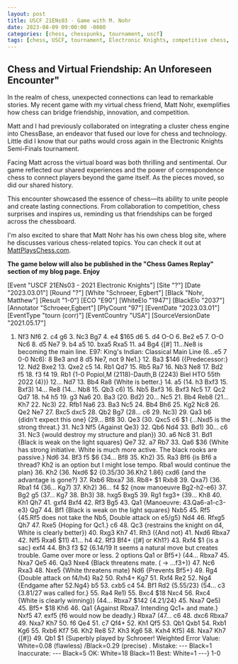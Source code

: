 ```yaml
---
layout: post
title: USCF 21ENs03 - Game with M. Nohr
date: 2023-08-09 09:00:00 -0800
categories: [chess, chesspunks, tournament, uscf]
tags: [chess, USCF, tournament, Electronic Knights, competitive chess, Chesspunks, strategy, analysis, results]
---
```


## Chess and Virtual Friendship: An Unforeseen Encounter"

In the realm of chess, unexpected connections can lead to remarkable stories. My recent game with my virtual chess friend, Matt Nohr, exemplifies how chess can bridge friendship, innovation, and competition.

Matt and I had previously collaborated on integrating a cluster chess engine into ChessBase, an endeavor that fused our love for chess and technology. Little did I know that our paths would cross again in the Electronic Knights Semi-Finals tournament.

Facing Matt across the virtual board was both thrilling and sentimental. Our game reflected our shared experiences and the power of correspondence chess to connect players beyond the game itself. As the pieces moved, so did our shared history.

This encounter showcased the essence of chess—its ability to unite people and create lasting connections. From collaboration to competition, chess surprises and inspires us, reminding us that friendships can be forged across the chessboard.

I'm also excited to share that Matt Nohr has his own chess blog site, where he discusses various chess-related topics. You can check it out at [MattPlaysChess.com](https://mattplayschess.com/).

**The game below will also be published in the "Chess Games Replay" section of my blog page. Enjoy**

<link rel="stylesheet" type="text/css" href="https://pgn.chessbase.com/CBReplay.css"/>
<script src="https://pgn.chessbase.com/jquery-3.0.0.min.js"></script>
<script src="https://pgn.chessbase.com/cbreplay.js" type="text/javascript"></script>

<div class="cbreplay">
[Event "USCF  21ENs03 - 2021 Electronic Knights"]
[Site "?"]
[Date "2023.03.01"]
[Round "?"]
[White "Schroeer, Egbert"]
[Black "Nohr, Matthew"]
[Result "1-0"]
[ECO "E90"]
[WhiteElo "1947"]
[BlackElo "2037"]
[Annotator "Schroeer,Egbert"]
[PlyCount "97"]
[EventDate "2023.03.01"]
[EventType "tourn (corr)"]
[EventCountry "USA"]
[SourceVersionDate "2021.05.17"]

1. Nf3 Nf6 2. c4 g6 3. Nc3 Bg7 4. e4 $165 d6 5. d4 O-O 6. Be2 e5 7. O-O Nc6 8. d5 Ne7 9. b4 a5 10. bxa5 Rxa5 11. a4 Bg4 {[#] 11...Ne8 is becoming the main line. E97: King's Indian: Classical Main Line (6...e5 7 0-0 Nc6): 8 Be3 and 8 d5 Ne7, not 9 Ne1.} 12. Ba3 $146 ({Predecessor:} 12. Nd2 Bxe2 13. Qxe2 c5 14. Rb1 Qd7 15. Rb5 Ra7 16. Nb3 Ne8 17. Bd2 f5 18. f3 f4 19. Rb1 {1-0 Popiol,M (2118)-Dauth,B (2243) Biel HTO 55th 2022 (4)}) 12... Nd7 13. Bb4 Ra8 {White is better.} 14. a5 (14. h3 Bxf3 15. Bxf3) 14... Re8 (14... Nb8 15. Qb3 c6) 15. Nb5 Bxf3 16. Bxf3 Nc5 17. Qc2 Qd7 18. h4 h5 19. g3 Na6 20. Ba3 (20. Bd2) 20... Nc5 21. Bb4 Reb8 (21... Kh7 22. Nc3) 22. Rfb1 Na6 23. Ba3 Nc5 24. Bb4 Bh6 25. Kg2 Nc8 26. Qe2 Ne7 27. Bxc5 dxc5 28. Qb2 Bg7 (28... c6 29. Nc3) 29. Qa3 b6 {didn't expect this one} (29... Bf8 30. Qe3 (30. Qxc5 c6 $1 {...Nxd5 is the strong threat.} 31. Nc3 Nf5 {Against Qe3} 32. Qb6 Nd4 33. Bd1) 30... c6 31. Nc3 {would destroy my structure and plan}) 30. a6 Nc8 31. Bd1 {Black is weak on the light squares} Qe7 32. a7 Rb7 33. Qa6 $36 {White has strong initiative. White is much more active. The black rooks are passive.} Nd6 34. Bf3 f5 $6 (34... Bf8 35. Kh2) 35. Ra3 Bf6 {is Bf6 a thread? Kh2 is an option but I might lose tempo. Rba1 would continue the plan} 36. Kh2 (36. Nxd6 $2 {0.35/30 36.Kh2 1.86} cxd6 {and the advantage is gone?} 37. Rxb6 Rbxa7 38. Rb8+ $1 Rxb8 39. Qxa7) (36. Rba1 f4 (36... Kg7) 37. Kh2) 36... f4 $2 {now manoeuvre Bg2-h2-e6} 37. Bg2 g5 (37... Kg7 38. Bh3) 38. hxg5 Bxg5 39. Rg1 fxg3+ (39... Kh8 40. Kh1 Qh7 41. gxf4 Bxf4 42. Rf3 Bg5 43. Qa1 {Manoeuvre: 43.Qa6-a1-c3-e3} Qg7 44. Bf1 {Black is weak on the light squares} Nxb5 45. Rf5 {45.Rf5 does not take the Nb5, Double attack on e5/g5} Nd4 46. Rfxg5 Qh7 47. Rxe5 {Hoping for Qc1.} c6 48. Qc3 {restrains the knight on d4, White is clearly better}) 40. Rxg3 Kh7 41. Rh3 ({And not} 41. Nxd6 Rbxa7 42. Nf5 Rxa6 $11) 41... h4 42. Rf3 Bf4+ {[#] or Kh1?} 43. Rxf4 $1 {is a sac} exf4 44. Bh3 f3 $2 {6.14/19 It seems a natural move but creates trouble. Game over more or less. 2 options Qa1 or Bf5+} (44... Rbxa7 45. Nxa7 Qe5 46. Qa3 Nxe4 {Black threatens mate. ( -> ...f3+)} 47. Nc6 Rxa3 48. Nxe5 {White threatens mate} Nd6 {Prevents Bf5+} 49. Rg4 {Double attack on f4/h4} Ra2 50. Rxh4+ Kg7 51. Rxf4 Re2 52. Ng4 {Endgame after 52.Ng4} b5 53. cxb5 c4 54. Bf1 Rd2 {5.55/23} (54... c3 {3.81/27 was called for.} 55. Ra4 Re1) 55. Bxc4 $18 Nxc4 56. Rxc4 {White is clearly winning}) (44... Rbxa7 $142 {4.21/24} 45. Nxa7 Qe5) 45. Bf5+ $18 Kh6 46. Qa1 {Against Rbxa7. Intending Qc1+ and mate.} Nxf5 47. exf5 {f6 would now be deadly.} Rbxa7 (47... c6 48. dxc6 Rbxa7 49. Nxa7 Kh7 50. f6 Qe4 51. c7 Qf4+ 52. Kh1 Qf5 53. Qb1 Qxb1 54. Rxb1 Kg6 55. Rxb6 Kf7 56. Kh2 Re8 57. Kh3 Kg6 58. Kxh4 Kf5) 48. Nxa7 Kh7 {[#]} 49. Qb1 $1 {Superbly played by Schroeer!   Weighted Error Value: White=0.08 (flawless) /Black=0.29 (precise) .  Mistake:       	---       	Black=1      Inaccurate:     	---       	Black=5      OK:         	White=18    	Black=11     Best:        	White=1     	---} 1-0
</div>
